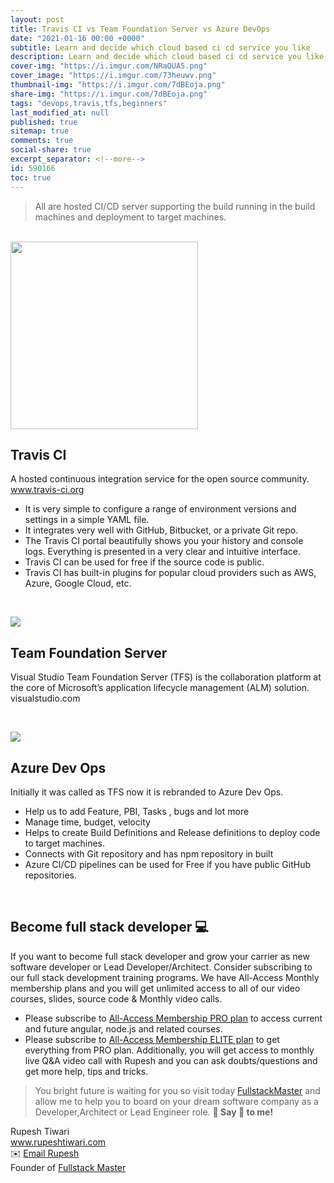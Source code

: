```yaml
---
layout: post
title: Travis CI vs Team Foundation Server vs Azure DevOps
date: "2021-01-16 00:00 +0000"
subtitle: Learn and decide which cloud based ci cd service you like
description: Learn and decide which cloud based ci cd service you like
cover-img: "https://i.imgur.com/NRaQUA5.png"
cover_image: "https://i.imgur.com/73heuwv.png"
thumbnail-img: "https://i.imgur.com/7dBEoja.png"
share-img: "https://i.imgur.com/7dBEoja.png"
tags: "devops,travis,tfs,beginners"
last_modified_at: null
published: true
sitemap: true
comments: true
social-share: true
excerpt_separator: <!--more-->
id: 590166
toc: true
---
```


> All are hosted CI/CD server supporting the build running in the build machines
> and deployment to target machines.

<br/>

<img height="auto" src="https://i.imgur.com/6jql0uD.png" width="300">
 
## Travis CI

A hosted continuous integration service for the open source community.
www.travis-ci.org

- It is very simple to configure a range of environment versions and settings in
  a simple YAML file.
- It integrates very well with GitHub, Bitbucket, or a private Git repo.
- The Travis CI portal beautifully shows you your history and console logs.
  Everything is presented in a very clear and intuitive interface.
- Travis CI can be used for free if the source code is public.
- Travis CI has built-in plugins for popular cloud providers such as AWS, Azure,
  Google Cloud, etc.

<br/>

![](https://i.imgur.com/aDJhrS4.png)

## Team Foundation Server

Visual Studio Team Foundation Server (TFS) is the collaboration platform at the
core of Microsoft’s application lifecycle management (ALM) solution.
visualstudio.com

<br/>

![](https://i.imgur.com/gOLI7fN.png)

## Azure Dev Ops

Initially it was called as TFS now it is rebranded to Azure Dev Ops.

- Help us to add Feature, PBI, Tasks , bugs and lot more
- Manage time, budget, velocity
- Helps to create Build Definitions and Release definitions to deploy code to
  target machines.
- Connects with Git repository and has npm repository in built
- Azure CI/CD pipelines can be used for Free if you have public GitHub
  repositories.

<br/>

## Become full stack developer 💻

If you want to become full stack developer and grow your carrier as new software
developer or Lead Developer/Architect. Consider subscribing to our full stack
development training programs. We have All-Access Monthly membership plans and
you will get unlimited access to all of our video courses, slides, source code &
Monthly video calls.

- Please subscribe to
  [All-Access Membership PRO plan](https://www.fullstackmaster.net/pro) to
  access current and future angular, node.js and related courses.
- Please subscribe to
  [All-Access Membership ELITE plan](https://www.fullstackmaster.net/elite) to
  get everything from PRO plan. Additionally, you will get access to monthly
  live Q&A video call with Rupesh and you can ask doubts/questions and get more
  help, tips and tricks.

> You bright future is waiting for you so visit today
> [FullstackMaster](www.fullstackmaster.net) and allow me to help you to board
> on your dream software company as a Developer,Architect or Lead Engineer role.
**💖 Say 👋 to me!**

<div> 
Rupesh Tiwari </div><div>
<a href="https://www.rupeshtiwari.com"> www.rupeshtiwari.com</a> </div><div>
✉️ <a href="mailto:fullstackmaster1@gmail.com?subject=Hi"> Email Rupesh</a> </div><div>
Founder of <a href="https://www.fullstackmaster.net"> Fullstack Master</a></div><div>
</div>
